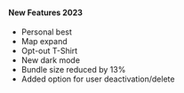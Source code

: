 #### New Features 2023

- Personal best
- Map expand
- Opt-out T-Shirt
- New dark mode
- Bundle size reduced by 13%
- Added option for user deactivation/delete
